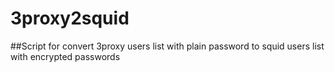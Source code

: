 # 3proxy2squid
##Script for convert 3proxy users list with plain password to squid users list with encrypted passwords


